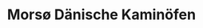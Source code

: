 ---
title: "Morsø Dänische Kaminöfen"
url: /stadthagen/morso-daenische-kaminoefen/
shop: Kamine & Öfen
---